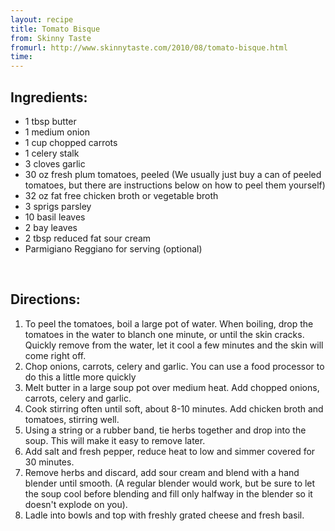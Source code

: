 ```yaml
---
layout: recipe
title: Tomato Bisque
from: Skinny Taste
fromurl: http://www.skinnytaste.com/2010/08/tomato-bisque.html
time:
---
```


Ingredients:
------------

* 1 tbsp butter
* 1 medium onion
* 1 cup chopped carrots
* 1 celery stalk
* 3 cloves garlic
* 30 oz fresh plum tomatoes, peeled (We usually just buy a can of peeled tomatoes, but there are instructions below on how to peel them yourself)
* 32 oz fat free chicken broth or vegetable broth
* 3 sprigs parsley
* 10 basil leaves
* 2 bay leaves
* 2 tbsp reduced fat sour cream
* Parmigiano Reggiano for serving (optional)

<br>

Directions:
-----------

1. To peel the tomatoes, boil a large pot of water. When boiling, drop the tomatoes in the water to blanch one minute, or until the skin cracks. Quickly remove from the water, let it cool a few minutes and the skin will come right off.
2. Chop onions, carrots, celery and garlic. You can use a food processor to do this a little more quickly
3. Melt butter in a large soup pot over medium heat. Add chopped onions, carrots, celery and garlic. 
4. Cook stirring often until soft, about 8-10 minutes. Add chicken broth and tomatoes, stirring well.
5. Using a string or a rubber band, tie herbs together and drop into the soup. This will make it easy to remove later. 
6. Add salt and fresh pepper, reduce heat to low and simmer covered for 30 minutes.
7. Remove herbs and discard, add sour cream and blend with a hand blender until smooth. (A regular blender would work, but be sure to let the soup cool before blending and fill only halfway in the blender so it doesn't explode on you).
8. Ladle into bowls and top with freshly grated cheese and fresh basil.
